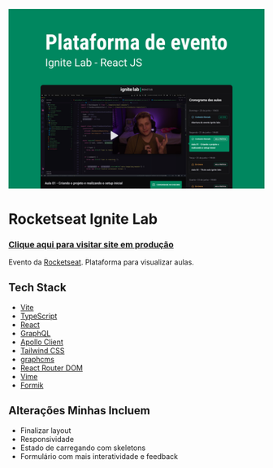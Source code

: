 ![Cover](.github/cover.png)

# Rocketseat Ignite Lab

### [Clique aqui para visitar site em produção](https://wfl-junior-ignite-lab.vercel.app)

Evento da [Rocketseat](https://www.youtube.com/c/RocketSeat).
Plataforma para visualizar aulas.

## Tech Stack

- [Vite](https://vitejs.dev)
- [TypeScript](https://www.typescriptlang.org)
- [React](https://reactjs.org)
- [GraphQL](https://graphql.org)
- [Apollo Client](https://www.apollographql.com/docs/react)
- [Tailwind CSS](https://tailwindcss.com)
- [graphcms](https://graphcms.com)
- [React Router DOM](https://v5.reactrouter.com/web/guides/quick-start)
- [Vime](https://vimejs.com)
- [Formik](https://formik.org)

## Alterações Minhas Incluem

- Finalizar layout
- Responsividade
- Estado de carregando com skeletons
- Formulário com mais interatividade e feedback
